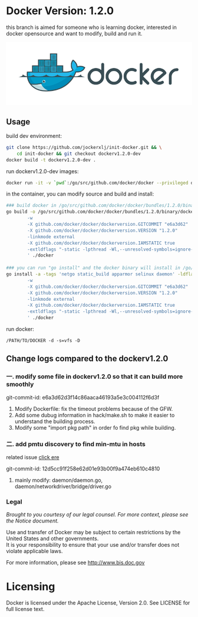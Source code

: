 Docker Version: 1.2.0
==================================
this branch is aimed for someone who is learning docker, interested 
in docker opensource and want to modify, build and run it.

![Docker L](docs/theme/mkdocs/images/docker-logo-compressed.png "Docker")

## Usage
build dev environment:
```bash
git clone https://github.com/jockerxlj/init-docker.git && \
    cd init-docker && git checkout dockerv1.2.0-dev
docker build -t dockerv1.2.0-dev .
```

run dockerv1.2.0-dev images:
```bash
docker run -it -v `pwd`:/go/src/github.com/docker/docker --privileged dockerv1.2.0-dev bash
```

in the container, you can modify source and build and install:
```bash
### build docker in /go/src/github.com/docker/docker/bundles/1.2.0/binary/docker-1.2.0
go build -o /go/src/github.com/docker/docker/bundles/1.2.0/binary/docker-1.2.0 -a -tags 'netgo static_build apparmor selinux daemon' -ldflags '
        -w
        -X github.com/docker/docker/dockerversion.GITCOMMIT "e6a3d62"
        -X github.com/docker/docker/dockerversion.VERSION "1.2.0"
        -linkmode external
        -X github.com/docker/docker/dockerversion.IAMSTATIC true
        -extldflags "-static -lpthread -Wl,--unresolved-symbols=ignore-in-object-files"
        ' ./docker

### you can run "go install" and the docker binary will install in /go/bin/
go install -a -tags 'netgo static_build apparmor selinux daemon' -ldflags '
        -w
        -X github.com/docker/docker/dockerversion.GITCOMMIT "e6a3d62"
        -X github.com/docker/docker/dockerversion.VERSION "1.2.0"
        -linkmode external
        -X github.com/docker/docker/dockerversion.IAMSTATIC true
        -extldflags "-static -lpthread -Wl,--unresolved-symbols=ignore-in-object-files"
        ' ./docker
```

run docker:
```
/PATH/TO/DOCKER -d -s=vfs -D
```

## Change logs compared to the dockerv1.2.0

### 一. modify some file in dockerv1.2.0 so that it can build more smoothly 

git-commit-id: e6a3d62d3f14c86aaca46193a5e3c004112f6d3f

  1. Modify Dockerfile: fix the timeout problems because of the GFW.
  2. Add some dubug information in hack/make.sh to make it easier to understand
     the building process.
  3. Modify some "import pkg path" in order fo find pkg while building.

### 二. add pmtu discovery to find min-mtu in hosts 

related issue [click ere](https://github.com/moby/moby/issues/22297)

git-commit-id: 12d5cc91f258e62d01e93b00f9a474eb610c4810

  1. mainly modify: daemon/daemon.go, daemon/networkdriver/bridge/driver.go

### Legal

*Brought to you courtesy of our legal counsel. For more context,
please see the Notice document.*

Use and transfer of Docker may be subject to certain restrictions by the
United States and other governments.  
It is your responsibility to ensure that your use and/or transfer does not
violate applicable laws. 

For more information, please see http://www.bis.doc.gov


Licensing
=========
Docker is licensed under the Apache License, Version 2.0. See LICENSE for full license text.

